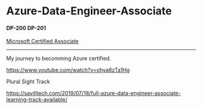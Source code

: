 # Azure-Data-Engineer-Associate
#### DP-200 DP-201
<a href="https://docs.microsoft.com/en-us/learn/certifications/azure-data-engineer"> Microsoft Certified Associate </a>

---

<p> My journey to becomming Azure certified. </p>


https://www.youtube.com/watch?v=ohya6zTa1Hg


<p> Plural Sight Track </p>

https://savilltech.com/2019/07/18/full-azure-data-engineer-associate-learning-track-available/



